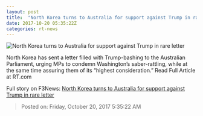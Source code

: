 ```yaml
---
layout: post
title:  "North Korea turns to Australia for support against Trump in rare letter"
date: 2017-10-20 05:35:22Z
categories: rt-news
---
```


![North Korea turns to Australia for support against Trump in rare letter](https://cdni.rt.com/files/2017.10/article/59e97e1efc7e93475a8b4567.jpg)

North Korea has sent a letter filled with Trump-bashing to the Australian Parliament, urging MPs to condemn Washington’s saber-rattling, while at the same time assuring them of its “highest consideration.” Read Full Article at RT.com


Full story on F3News: [North Korea turns to Australia for support against Trump in rare letter](http://www.f3nws.com/n/badYx)

> Posted on: Friday, October 20, 2017 5:35:22 AM

